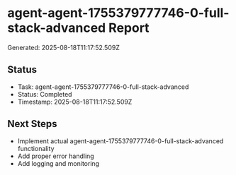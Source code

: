 # agent-agent-1755379777746-0-full-stack-advanced Report

Generated: 2025-08-18T11:17:52.509Z

## Status
- Task: agent-agent-1755379777746-0-full-stack-advanced
- Status: Completed
- Timestamp: 2025-08-18T11:17:52.509Z

## Next Steps
- Implement actual agent-agent-1755379777746-0-full-stack-advanced functionality
- Add proper error handling
- Add logging and monitoring
